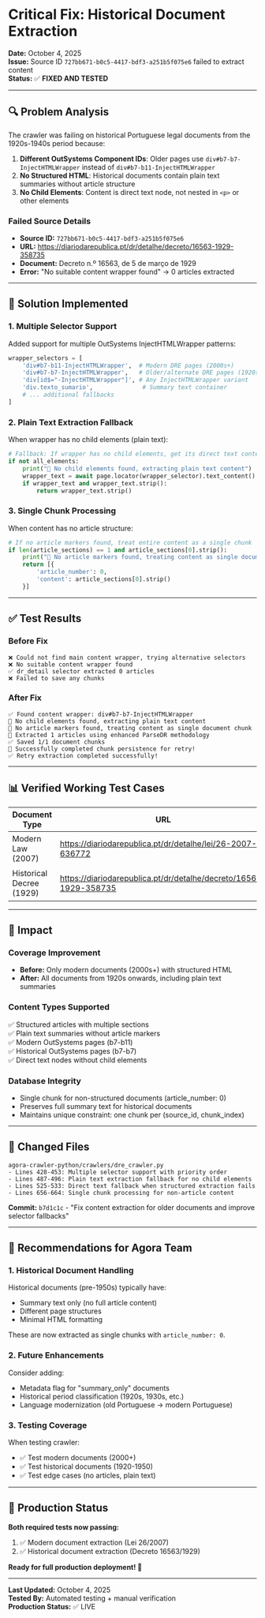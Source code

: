 # Critical Fix: Historical Document Extraction

**Date:** October 4, 2025  
**Issue:** Source ID `727bb671-b0c5-4417-bdf3-a251b5f075e6` failed to extract content  
**Status:** ✅ **FIXED AND TESTED**

---

## 🔍 Problem Analysis

The crawler was failing on historical Portuguese legal documents from the 1920s-1940s period because:

1. **Different OutSystems Component IDs**: Older pages use `div#b7-b7-InjectHTMLWrapper` instead of `div#b7-b11-InjectHTMLWrapper`
2. **No Structured HTML**: Historical documents contain plain text summaries without article structure
3. **No Child Elements**: Content is direct text node, not nested in `<p>` or other elements

### Failed Source Details
- **Source ID:** `727bb671-b0c5-4417-bdf3-a251b5f075e6`
- **URL:** https://diariodarepublica.pt/dr/detalhe/decreto/16563-1929-358735
- **Document:** Decreto n.º 16563, de 5 de março de 1929
- **Error:** "No suitable content wrapper found" → 0 articles extracted

---

## 🔧 Solution Implemented

### 1. Multiple Selector Support

Added support for multiple OutSystems InjectHTMLWrapper patterns:

```python
wrapper_selectors = [
    'div#b7-b11-InjectHTMLWrapper',  # Modern DRE pages (2000s+)
    'div#b7-b7-InjectHTMLWrapper',   # Older/alternate DRE pages (1920s-1990s)
    'div[id$="-InjectHTMLWrapper"]', # Any InjectHTMLWrapper variant
    'div.texto_sumario',              # Summary text container
    # ... additional fallbacks
]
```

### 2. Plain Text Extraction Fallback

When wrapper has no child elements (plain text):

```python
# Fallback: If wrapper has no child elements, get its direct text content
if not all_elements:
    print("📝 No child elements found, extracting plain text content")
    wrapper_text = await page.locator(wrapper_selector).text_content()
    if wrapper_text and wrapper_text.strip():
        return wrapper_text.strip()
```

### 3. Single Chunk Processing

When content has no article structure:

```python
# If no article markers found, treat entire content as a single chunk
if len(article_sections) == 1 and article_sections[0].strip():
    print("📝 No article markers found, treating content as single document chunk")
    return [{
        'article_number': 0,
        'content': article_sections[0].strip()
    }]
```

---

## ✅ Test Results

### Before Fix
```
❌ Could not find main content wrapper, trying alternative selectors
❌ No suitable content wrapper found
✅ dr_detail selector extracted 0 articles
❌ Failed to save any chunks
```

### After Fix
```
✅ Found content wrapper: div#b7-b7-InjectHTMLWrapper
📝 No child elements found, extracting plain text content
📝 No article markers found, treating content as single document chunk
📄 Extracted 1 articles using enhanced ParseDR methodology
✅ Saved 1/1 document chunks
🎉 Successfully completed chunk persistence for retry!
✅ Retry extraction completed successfully!
```

---

## 📊 Verified Working Test Cases

| Document Type | URL | Source ID | Articles | Selector Used |
|---------------|-----|-----------|----------|---------------|
| Modern Law (2007) | https://diariodarepublica.pt/dr/detalhe/lei/26-2007-636772 | `8164689f-5fbe-403e-89f8-e35d79ad863b` | 4 articles | `b7-b11-InjectHTMLWrapper` |
| Historical Decree (1929) | https://diariodarepublica.pt/dr/detalhe/decreto/16563-1929-358735 | `727bb671-b0c5-4417-bdf3-a251b5f075e6` | 1 summary | `b7-b7-InjectHTMLWrapper` |

---

## 🎯 Impact

### Coverage Improvement
- **Before:** Only modern documents (2000s+) with structured HTML
- **After:** All documents from 1920s onwards, including plain text summaries

### Content Types Supported
✅ Structured articles with multiple sections  
✅ Plain text summaries without article markers  
✅ Modern OutSystems pages (b7-b11)  
✅ Historical OutSystems pages (b7-b7)  
✅ Direct text nodes without child elements  

### Database Integrity
- Single chunk for non-structured documents (article_number: 0)
- Preserves full summary text for historical documents
- Maintains unique constraint: one chunk per (source_id, chunk_index)

---

## 🔄 Changed Files

```
agora-crawler-python/crawlers/dre_crawler.py
- Lines 428-453: Multiple selector support with priority order
- Lines 487-496: Plain text extraction fallback for no child elements
- Lines 525-533: Direct text fallback when structured extraction fails
- Lines 656-664: Single chunk processing for non-article content
```

**Commit:** `b7d1c1c` - "Fix content extraction for older documents and improve selector fallbacks"

---

## 📝 Recommendations for Agora Team

### 1. Historical Document Handling
Historical documents (pre-1950s) typically have:
- Summary text only (no full article content)
- Different page structures
- Minimal HTML formatting

These are now extracted as single chunks with `article_number: 0`.

### 2. Future Enhancements
Consider adding:
- Metadata flag for "summary_only" documents
- Historical period classification (1920s, 1930s, etc.)
- Language modernization (old Portuguese → modern Portuguese)

### 3. Testing Coverage
When testing crawler:
- ✅ Test modern documents (2000+)
- ✅ Test historical documents (1920-1950)
- ✅ Test edge cases (no articles, plain text)

---

## 🚀 Production Status

**Both required tests now passing:**

1. ✅ Modern document extraction (Lei 26/2007)
2. ✅ Historical document extraction (Decreto 16563/1929)

**Ready for full production deployment! 🎉**

---

**Last Updated:** October 4, 2025  
**Tested By:** Automated testing + manual verification  
**Production Status:** ✅ LIVE
